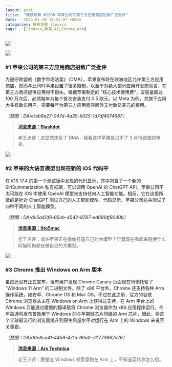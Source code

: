 ```yaml
---
layout: post
title:	"硬核观察 #1260 苹果公司的第三方应用商店招致广泛批评"
date:	2024-01-28 18:52:07 +0800 
categories:	硬核观察 linuxcn 
tags:	[linuxcn,苹果,AI,Chrome,Arm]
---
```



![](/Asserts/Images//attachment/album/202401/28/185004ma7erbd8yz7yymdm.jpg)


![](/Asserts/Images//attachment/album/202401/28/185049xz4gaj4bn7whbhk6.png)


### #1 苹果公司的第三方应用商店招致广泛批评


为遵守欧盟的《数字市场法案》（DMA），苹果宣布将在欧洲地区允许第三方应用商店，然而与此同时苹果设置了很多限制，以至于对绝大部分应用开发商而言，在第三方商店提供应用得不偿失。根据苹果制定的 “核心技术使用费”，安装量超过 100 万次后，必须每年为每个首次安装支付 0.5 欧元。以 Meta 为例，其旗下应用大多有数亿用户，需要每年为第三方应用商店额外支付数亿美元的费用。


*（插图：DA/e1eb9a27-047d-4a35-b025-1d7df4074687）*



> 
> **[消息来源：Slashdot](https://apple.slashdot.org/story/24/01/26/140245/shameless-insult-malicious-compliance-junk-fees-extortion-regime-industry-reacts-to-apples-proposed-changes-over-digital-markets-act)**
> 
> 
> 



> 
> 老王点评：这显然违反了 DMA，我看这样苹果是过不了 3 月份欧盟的审查。
> 
> 
> 


![](/Asserts/Images//attachment/album/202401/28/185129urrkji1n5nlvfgpp.png)


### #2 苹果的大语言模型出现在新的 iOS 代码中


在 iOS 17.4 的第一个测试版中发现的代码显示，其中包含了一个新的 SiriSummarization 私有框架，可以调用 OpenAI 的 ChatGPT API。苹果公司不太可能在 iOS 中使用 OpenAI 模型来支持任何人工智能功能。相反，它在这里所做的是针对 ChatGPT 测试自己的人工智能模型。代码显示，苹果公司总共测试了四种不同的人工智能模型。


*（插图：DA/dc5a42f6-65eb-4542-8767-ed691df9240b）*



> 
> **[消息来源：9to5mac](https://9to5mac.com/2024/01/26/apple-siri-chatgpt-ios-18-development/)**
> 
> 
> 



> 
> 老王点评：或许苹果正在偷偷打造自己的大模型？毕竟现在看起来随便什么阿猫阿狗都在做自己的大模型。
> 
> 
> 


![](/Asserts/Images//attachment/album/202401/28/185147zemny1m49pvjmpmm.png)


### #3 Chrome 推出 Windows on Arm 版本


虽然还没有正式宣布，但有用户发现 Chrome Canary 页面现在悄悄托管了 “Windows 11 Arm” 的二进制文件。除了 x86 平台外，Chrome 还支持各种 Arm 操作系统，如安卓、Chrome OS 和 Mac OS。不过在此之前，官方的谷歌 Chrome 浏览器从未在 Windows on Arm 上获得过支持，在 Arm 平台上的 Windows 只能通过缓慢的翻译层将 Chrome 浏览器作为 x86 应用程序运行。今年高通将发布首款用于 Windows 的与苹果硅芯片同级的 Arm 芯片，因此，将这个全球最流行的浏览器提升到原生质量水平对运行在 Arm 上的 Windows 来说至关重要。


*（插图：DA/d0e8ce41-4459-471a-90a0-c11773662d76）*



> 
> **[消息来源：Ars Technica](https://arstechnica.com/gadgets/2024/01/google-launches-chrome-nightlies-for-windows-11-on-arm/)**
> 
> 
> 



> 
> 老王点评：要是连 Windows 都愿意跑在 Arm 上，不知道英特尔怎么想。
> 
> 
>
